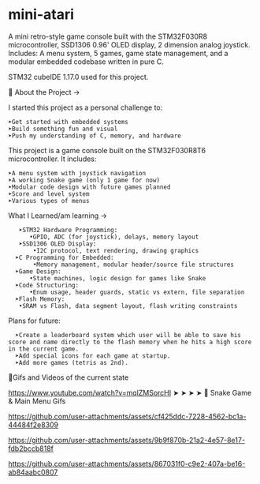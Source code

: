 # mini-atari

A mini retro-style game console built with the STM32F030R8 microcontroller, SSD1306 0.96' OLED display, 2 dimension analog joystick.
Includes: A menu system, 5 games, game state management, and a modular embedded codebase written in pure C.

STM32 cubeIDE 1.17.0 used for this project.



📌 About the Project ->

I started this project as a personal challenge to:

    ➤Get started with embedded systems
    ➤Build something fun and visual
    ➤Push my understanding of C, memory, and hardware



This project is a game console built on the STM32F030R8T6 microcontroller. It includes:

    ➤A menu system with joystick navigation
    ➤A working Snake game (only 1 game for now)
    ➤Modular code design with future games planned
    ➤Score and level system
    ➤Various types of menus


What I Learned/am learning ->

       ➤STM32 Hardware Programming: 
          •GPIO, ADC (for joystick), delays, memory layout
       ➤SSD1306 OLED Display: 
           •I2C protocol, text rendering, drawing graphics
      ➤C Programming for Embedded: 
           •Memory management, modular header/source file structures
      ➤Game Design: 
          •State machines, logic design for games like Snake
      ➤Code Structuring: 
          •Enum usage, header guards, static vs extern, file separation
      ➤Flash Memory: 
       •SRAM vs Flash, data segment layout, flash writing constraints


Plans for future:
    
      ➤Create a leaderboard system which user will be able to save his score and name directly to the flash memory when he hits a high score in the current game.
      ➤Add special icons for each game at startup.
      ➤Add more games (tetris as 2nd).



🎥Gifs and Videos of the current state

https://www.youtube.com/watch?v=mqlZMSorcHI
➤
➤
➤
➤
📌 Snake Game & Main Menu Gifs



https://github.com/user-attachments/assets/cf425ddc-7228-4562-bc1a-44484f2e8309



https://github.com/user-attachments/assets/9b9f870b-21a2-4e57-8e17-fdb2bccb818f



https://github.com/user-attachments/assets/867031f0-c9e2-407a-be16-ab84aabc0807



